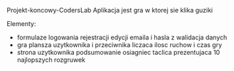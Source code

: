 Projekt-koncowy-CodersLab
Aplikacja jest gra w ktorej sie klika guziki

Elementy:
- formulaze 
	logowania
	rejestracji
	edycji emaila i hasla
	z walidacja danych
- gra
	plansza uzytkownika i przeciwnika
	liczaca ilosc ruchow i czas gry
- strona uzytkownika
	podsumowanie osiagniec
	taclica prezentujaca 10 najlopszych rozgruwek
	

